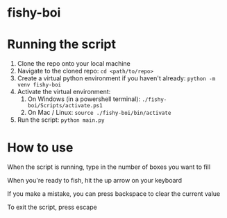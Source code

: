 # fishy-boi

# Running the script
1. Clone the repo onto your local machine
2. Navigate to the cloned repo: `cd <path/to/repo>`
3. Create a virtual python environment if you haven't already: `python -m venv fishy-boi`
4. Activate the virtual environment:
   1. On Windows (in a powershell terminal): `./fishy-boi/Scripts/activate.ps1`
   2. On Mac / Linux: `source ./fishy-boi/bin/activate`
5. Run the script: `python main.py`

# How to use
When the script is running, type in the number of boxes you want to fill 

When you're ready to fish, hit the up arrow on your keyboard

If you make a mistake, you can press backspace to clear the current value 

To exit the script, press escape 